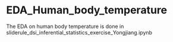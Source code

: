 # EDA_Human_body_temperature
The EDA on human body temperature is done in sliderule_dsi_inferential_statistics_exercise_Yongjiang.ipynb
